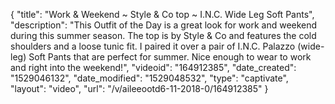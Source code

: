 {
    "title": "Work & Weekend ~ Style & Co top ~  I.N.C. Wide Leg Soft Pants",
    "description": "This Outfit of the Day is a great look for work and weekend during this summer season. The top is by Style & Co and features the cold shoulders and a loose tunic fit. I paired it over a pair of I.N.C. Palazzo (wide-leg) Soft Pants that are perfect for summer. Nice enough to wear to work and right into the weekend!",
    "videoid": "164912385",
    "date_created": "1529046132",
    "date_modified": "1529048532",
    "type": "captivate",
    "layout": "video",
    "url": "\/v\/aileeootd6-11-2018-0\/164912385"
}